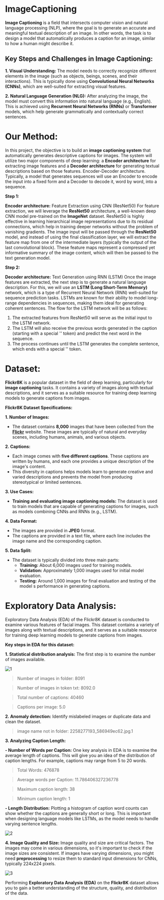 # ImageCaptioning
**Image Captioning** is a field that intersects computer vision and natural language processing (NLP), where the goal is to generate an accurate and meaningful textual description of an image. In other words, the task is to design a model that automatically produces a caption for an image, similar to how a human might describe it.

## **Key Steps and Challenges in Image Captioning:**

**1. Visual Understanding:**
   The model needs to correctly recognize different elements in the image (such as objects, beings, scenes, and their interactions). This is typically done using **Convolutional Neural Networks (CNNs)**, which are well-suited for extracting visual features.
   
**2. Natural Language Generation (NLG):**
   After analyzing the image, the model must convert this information into natural language (e.g., English). This is achieved using **Recurrent Neural Networks (RNNs)** or **Transformer** models, which help generate grammatically and contextually correct sentences.

# **Our Method:**
In this project, the objective is to build an **image captioning system** that automatically generates descriptive captions for images. The system will utilize two major components of deep learning: a **Encoder architecture** for extracting image features and a **Decoder architecture** for generating textual descriptions based on those features.
Encoder-Decoder architecture. Typically, a model that generates sequences will use an Encoder to encode the input into a fixed form and a Decoder to decode it, word by word, into a sequence.

**Step 1:**

**Encoder architecture:** Feature Extraction using CNN (ResNet50)
For feature extraction, we will leverage the **ResNet50** architecture, a well-known deep CNN model pre-trained on the **ImageNet** dataset. ResNet50 is highly effective in learning hierarchical image representations due to its residual connections, which help in training deeper networks without the problem of vanishing gradients.
The image input will be passed through the **ResNet50** model, and instead of using the final classification layer, we will extract the feature map from one of the intermediate layers (typically the output of the last convolutional block). These feature maps represent a compressed yet informative summary of the image content, which will then be passed to the text generation model.

**Step 2:**

**Decoder architecture:** Text Generation using RNN (LSTM)
Once the image features are extracted, the next step is to generate a natural language description. For this, we will use an **LSTM (Long Short-Term Memory)** network, which is a type of Recurrent Neural Network (RNN) well-suited for sequence prediction tasks. LSTMs are known for their ability to model long-range dependencies in sequences, making them ideal for generating coherent sentences.
The flow for the LSTM network will be as follows:
1. The extracted features from ResNet50 will serve as the initial input to the LSTM network.
2. The LSTM will also receive the previous words generated in the caption (starting with a special '<start>' token) and predict the next word in the sequence.
3. The process continues until the LSTM generates the complete sentence, which ends with a special '<end>' token.

# **Dataset:**
**Flickr8K** is a popular dataset in the field of deep learning, particularly for **image captioning** tasks. It contains a variety of images along with textual descriptions, and it serves as a suitable resource for training deep learning models to generate captions from images.

**Flickr8K Dataset Specifications:**

**1. Number of Images:**
   - The dataset contains **8,000** images that have been collected from the [**Flickr**](https://hockenmaier.cs.illinois.edu/8k-pictures.html) website. These images are typically of natural and everyday scenes, including humans, animals, and various objects.

**2. Captions:**
   - Each image comes with **five different captions**. These captions are written by humans, and each one provides a unique description of the image's content.
   - This diversity in captions helps models learn to generate creative and varied descriptions and prevents the model from producing stereotypical or limited sentences.

**3. Use Cases:**
   - **Training and evaluating image captioning models:** The dataset is used to train models that are capable of generating captions for images, such as models combining CNNs and RNNs (e.g., LSTM).

**4. Data Format:**
   - The images are provided in **JPEG** format.
   - The captions are provided in a text file, where each line includes the image name and the corresponding caption.

**5. Data Split:**
   - The dataset is typically divided into three main parts:
     - **Training:** About 6,000 images used for training models.
     - **Validation:** Approximately 1,000 images used for initial model evaluation.
     - **Testing:** Around 1,000 images for final evaluation and testing of the model s performance in generating captions.


# **Exploratory Data Analysis:**

Exploratory Data Analysis (EDA) of the Flickr8K dataset is conducted to examine various features of facial images. This dataset contains a variety of images along with textual descriptions, and it serves as a suitable resource for training deep learning models to generate captions from images.

**Key steps in EDA for this dataset:**

**1. Statistical distribution analysis:** The first step is to examine the number of images available.


![1](https://github.com/user-attachments/assets/a9147f65-76ee-4c40-93fc-d980f5fa6e78)



> Number of images in folder: 8091

> Number of images in token txt: 8092.0

> Total number of captions: 40460

> Captions per image: 5.0




**2. Anomaly detection:** Identify mislabeled images or duplicate data and clean the dataset.

> image name not in folder: 2258277193_586949ec62.jpg.1



**3. Analyzing Caption Length:** 

   **- Number of Words per Caption:** One key analysis in EDA is to examine the average length of captions. This will give you an idea of the distribution of caption lengths. For example, captions may range from 5 to 20 words.

> Total Words: 476878

> Average words per Caption: 11.786406327236778

> Maximum caption length: 38

> Minimum caption length: 1

   **- Length Distribution:** Plotting a histogram of caption word counts can show whether the captions are generally short or long. This is important when designing language models like LSTMs, as the model needs to handle varying sentence lengths.


![2](https://github.com/user-attachments/assets/74342624-2958-4268-ab98-66a2bdbc29a9)


**4. Image Quality and Size:** Image quality and size are critical factors. The images may come in various dimensions, so it's important to check if the image sizes are consistent.  If images have varying dimensions, you might need **preprocessing** to resize them to standard input dimensions for CNNs, typically 224x224 pixels.


![3](https://github.com/user-attachments/assets/e7ca6410-ec61-4b85-9f8a-3ea9e2bc1d45)


Performing **Exploratory Data Analysis (EDA)** on the **Flickr8K** dataset allows you to gain a better understanding of the structure, quality, and distribution of the data.
